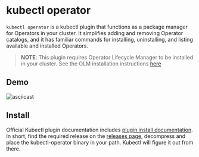 # kubectl operator

`kubectl operator` is a kubectl plugin that functions as a package manager
for Operators in your cluster. It simplifies adding and removing Operator
catalogs, and it has familiar commands for installing, uninstalling, and
listing available and installed Operators.


> **NOTE**: This plugin requires Operator Lifecycle Manager to be installed in your
cluster. See the OLM installation instructions [here](https://olm.operatorframework.io/docs/getting-started/)

## Demo

![asciicast](assets/asciinema-demo.gif)

## Install

Official Kubectl plugin documentation includes [plugin install documentation](https://kubernetes.io/docs/tasks/extend-kubectl/kubectl-plugins/#installing-kubectl-plugins). In short, find the required release on the [releases page](https://github.com/operator-framework/kubectl-operator/releases), decompress and place the kubectl-operator binary in your path. Kubectl will figure it out from there. 
